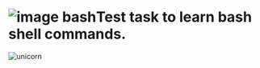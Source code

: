 # ![image bash](https://cdn.icon-icons.com/icons2/2530/PNG/512/bash_button_icon_151886.png)Test task to learn **bash** shell commands.
![unicorn](https://img.freepik.com/premium-vector/unicorn-with-rainbow-vector-illustration_116089-438.jpg?w=740)
